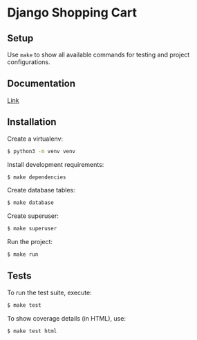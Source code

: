 # Django Shopping Cart

## Setup
Use `make` to show all available commands for testing and project configurations.

## Documentation
[Link](https://readthedocs.org/)

## Installation

Create a virtualenv:
```bash
$ python3 -m venv venv
```

Install development requirements:
```bash
$ make dependencies
```

Create database tables:
```bash
$ make database
```

Create superuser:
```bash
$ make superuser
```

Run the project:
```bash
$ make run
```

## Tests

To run the test suite, execute:
```bash
$ make test
```

To show coverage details (in HTML), use:
```bash
$ make test html
```
